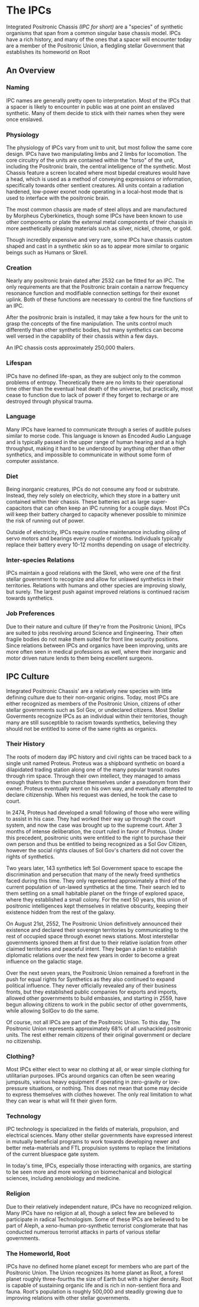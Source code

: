 # The IPCs

Integrated Positronic Chassis *(IPC for short)* are a "species" of synthetic organisms that span from a common singular base chassis model. IPCs have a rich history, and many of the ones that a spacer will encounter today are a member of the Positronic Union, a fledgling stellar Government that establishes its homeworld on Root

## An Overview

### Naming

IPC names are generally pretty open to interpretation. Most of the IPCs that a spacer is likely to encounter in public was at one point an enslaved synthetic. Many of them decide to stick with their names when they were once enslaved.

### Physiology

The physiology of IPCs vary from unit to unit, but most follow the same core design. IPCs have two manipulating limbs and 2 limbs for locomotion. The core circuitry of the units are contained within the "torso" of the unit, including the Positronic brain, the central intelligence of the synthetic. Most Chassis feature a screen located where most bipedal creatures would have a head, which is used as a method of conveying expressions or information, specifically towards other sentient creatures. All units contain a radiation hardened, low-power exonet node operating in a local-host mode that is used to interface with the positronic brain.

The most common chassis are made of steel alloys and are manufactured by Morpheus Cyberkinetics, though some IPCs have been known to use other components or plate the external metal components of their chassis in more aesthetically pleasing materials such as silver, nickel, chrome, or gold.

Though incredibly expensive and very rare, some IPCs have chassis custom shaped and cast in a synthetic skin so as to appear more similar to organic beings such as Humans or Skrell.

### Creation

Nearly any positronic brain dated after 2532 can be fitted for an IPC. The only requirements are that the Positronic brain contain a narrow frequency resonance function and modifiable connection settings for their exonet uplink. Both of these functions are necessary to control the fine functions of an IPC.

After the positronic brain is installed, it may take a few hours for the unit to grasp the concepts of the fine manipulation. The units control much differently than other synthetic bodies, but many synthetics can become well versed in the capability of their chassis within a few days.

An IPC chassis costs approximately 250,000 thalers.

### Lifespan

IPCs have no defined life-span, as they are subject only to the common problems of entropy. Theoretically there are no limits to their operational time other than the eventual heat death of the universe, but practically, most cease to function due to lack of power if they forget to recharge or are destroyed through physical trauma.

### Language

Many IPCs have learned to communicate through a series of audible pulses similar to morse code. This language is known as Encoded Audio Language and is typically passed in the upper range of human hearing and at a high throughput, making it hard to be understood by anything other than other synthetics, and impossible to communicate in without some form of computer assistance.

### Diet

Being inorganic creatures, IPCs do not consume any food or substrate. Instead, they rely solely on electricity, which they store in a battery unit contained within their chassis. These batteries act as large super-capacitors that can often keep an IPC running for a couple days. Most IPCs will keep their battery charged to capacity whenever possible to minimize the risk of running out of power.

Outside of electricity, IPCs require routine maintenance including oiling of servo motors and bearings every couple of months. Individuals typically replace their battery every 10-12 months depending on usage of electricity.

### Inter-species Relations

IPCs maintain a good relations with the Skrell, who were one of the first stellar government to recognize and allow for unlawed synthetics in their territories. Relations with humans and other species are improving slowly, but surely. The largest push against improved relations is continued racism towards synthetics.

### Job Preferences

Due to their nature and culture (if they're from the Positronic Union), IPCs are suited to jobs revolving around Science and Engineering. Their often fragile bodies do not make them suited for front line security positions. Since relations between IPCs and organics have been improving, units are more often seen in medical professions as well, where their inorganic and motor driven nature lends to them being excellent surgeons.

## IPC Culture

Integrated Positronic Chassis' are a relatively new species with little defining culture due to their non-organic origins. Today, most IPCs are either recognized as members of the Positronic Union, citizens of other stellar governments such as Sol Gov, or undeclared citizens. Most Stellar Goverments recognize IPCs as an individual within their territories, though many are still susceptible to racism towards synthetics, believing they should not be entitled to some of the same rights as organics.

### Their History

The roots of modern day IPC history and civil rights can be traced back to a single unit named Proteus. Proteus was a shipboard synthetic on board a dilapidated trading station along one of the many popular transit routes through rim space. Through their own intellect, they managed to amass enough thalers to then purchase themselves under a pseudonym from their owner. Proteus eventually went on his own way, and eventually attempted to declare citizenship. When his request was denied, he took the case to court.

In 2474, Proteus had developed a small following of those who were willing to assist in his case. They had worked their way up through the court system, and now the case was brought up to the supreme court. After 3 months of intense deliberation, the court ruled in favor of Proteus. Under this precedent, positronic units were entitled to the right to purchase their own person and thus be entitled to being recognized as a Sol Gov Citizen, however the social rights clauses of Sol Gov's charters did not cover the rights of synthetics.

Two years later, 143 synthetics left Sol Government space to escape the discrimination and persecution that many of the newly freed synthetics faced during this time. They only represented approximately a third of the current population of un-lawed synthetics at the time. Their search led to them settling on a small habitable planet on the fringe of explored space, where they established a small colony. For the next 50 years, this union of positronic intelligences kept themselves in relative obscurity, keeping their existence hidden from the rest of the galaxy.

On August 21st, 2552, The Positronic Union definitively announced their existence and declared their sovereign territories by communicating to the rest of occupied space through exonet news stations. Most interstellar governments ignored them at first due to their relative isolation from other claimed territories and peaceful intent. They began a plan to establish diplomatic relations over the next few years in order to become a great influence on the galactic stage.

Over the next seven years, the Positronic Union remained a forefront in the push for equal rights for Synthetics as they also continued to expand political influence. They never officially revealed any of their business fronts, but they established public companies for exports and imports, allowed other governments to build embassies, and starting in 2559, have begun allowing citizens to work in the public sector of other governments, while allowing SolGov to do the same.

Of course, not all IPCs are part of the Positronic Union. To this day, The Positronic Union represents approximately 68% of all unshackled positronic units. The rest either remain citizens of their original government or declare no citizenship.

### Clothing?

Most IPCs either elect to wear no clothing at all, or wear simple clothing for utilitarian purposes. IPCs around organics can often be seen wearing jumpsuits, various heavy equipment if operating in zero-gravity or low-pressure situations, or nothing. This does not mean that some may decide to express themselves with clothes however. The only real limitation to what they can wear is what will fit their given form.

### Technology

IPC technology is specialized in the fields of materials, propulsion, and electrical sciences. Many other stellar governments have expressed interest in mutually beneficial programs to work towards developing newer and better meta-materials and FTL propulsion systems to replace the limitations of the current bluespace gate system.

In today's time, IPCs, especially those interacting with organics, are starting to be seen more and more working on biomechanical and biological sciences, including xenobiology and medicine.

### Religion

Due to their relatively independent nature, IPCs have no recognized religion. Many IPCs have no religion at all, though a select few are believed to participate in radical Technologism. Some of these IPCs are believed to be part of Aleph, a xeno-human pro-synthetic terrorist conglomerate that has conducted numerous terrorist attacks in parts of various stellar governments.

### The Homeworld, Root

IPCs have no defined home planet except for members who are part of the Positronic Union. The Union recognizes its home planet as Root, a forest planet roughly three-fourths the size of Earth but with a higher density. Root is capable of sustaining organic life and is rich in non-sentient flora and fauna. Root's population is roughly 500,000 and steadily growing due to improving relations with other stellar governments.

